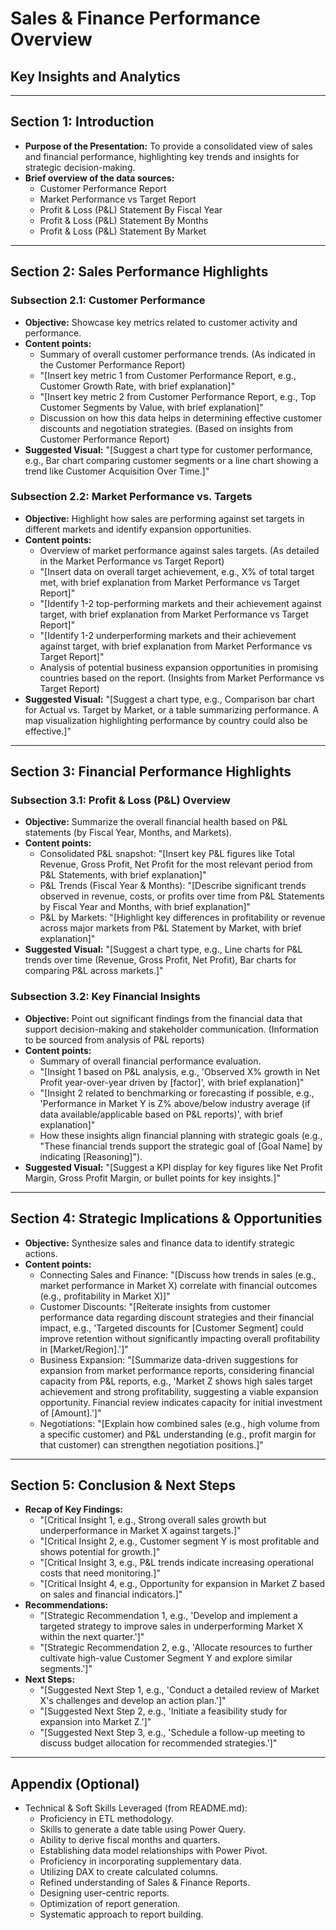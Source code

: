 # Sales & Finance Performance Overview
## Key Insights and Analytics

---

## Section 1: Introduction

*   **Purpose of the Presentation:** To provide a consolidated view of sales and financial performance, highlighting key trends and insights for strategic decision-making.
*   **Brief overview of the data sources:**
    *   Customer Performance Report
    *   Market Performance vs Target Report
    *   Profit & Loss (P&L) Statement By Fiscal Year
    *   Profit & Loss (P&L) Statement By Months
    *   Profit & Loss (P&L) Statement By Market

---

## Section 2: Sales Performance Highlights

### Subsection 2.1: Customer Performance

*   **Objective:** Showcase key metrics related to customer activity and performance.
*   **Content points:**
    *   Summary of overall customer performance trends. (As indicated in the Customer Performance Report)
    *   "[Insert key metric 1 from Customer Performance Report, e.g., Customer Growth Rate, with brief explanation]"
    *   "[Insert key metric 2 from Customer Performance Report, e.g., Top Customer Segments by Value, with brief explanation]"
    *   Discussion on how this data helps in determining effective customer discounts and negotiation strategies. (Based on insights from Customer Performance Report)
*   **Suggested Visual:** "[Suggest a chart type for customer performance, e.g., Bar chart comparing customer segments or a line chart showing a trend like Customer Acquisition Over Time.]"

### Subsection 2.2: Market Performance vs. Targets

*   **Objective:** Highlight how sales are performing against set targets in different markets and identify expansion opportunities.
*   **Content points:**
    *   Overview of market performance against sales targets. (As detailed in the Market Performance vs Target Report)
    *   "[Insert data on overall target achievement, e.g., X% of total target met, with brief explanation from Market Performance vs Target Report]"
    *   "[Identify 1-2 top-performing markets and their achievement against target, with brief explanation from Market Performance vs Target Report]"
    *   "[Identify 1-2 underperforming markets and their achievement against target, with brief explanation from Market Performance vs Target Report]"
    *   Analysis of potential business expansion opportunities in promising countries based on the report. (Insights from Market Performance vs Target Report)
*   **Suggested Visual:** "[Suggest a chart type, e.g., Comparison bar chart for Actual vs. Target by Market, or a table summarizing performance. A map visualization highlighting performance by country could also be effective.]"

---

## Section 3: Financial Performance Highlights

### Subsection 3.1: Profit & Loss (P&L) Overview

*   **Objective:** Summarize the overall financial health based on P&L statements (by Fiscal Year, Months, and Markets).
*   **Content points:**
    *   Consolidated P&L snapshot: "[Insert key P&L figures like Total Revenue, Gross Profit, Net Profit for the most relevant period from P&L Statements, with brief explanation]"
    *   P&L Trends (Fiscal Year & Months): "[Describe significant trends observed in revenue, costs, or profits over time from P&L Statements by Fiscal Year and Months, with brief explanation]"
    *   P&L by Markets: "[Highlight key differences in profitability or revenue across major markets from P&L Statement by Market, with brief explanation]"
*   **Suggested Visual:** "[Suggest a chart type, e.g., Line charts for P&L trends over time (Revenue, Gross Profit, Net Profit), Bar charts for comparing P&L across markets.]"

### Subsection 3.2: Key Financial Insights

*   **Objective:** Point out significant findings from the financial data that support decision-making and stakeholder communication. (Information to be sourced from analysis of P&L reports)
*   **Content points:**
    *   Summary of overall financial performance evaluation.
    *   "[Insight 1 based on P&L analysis, e.g., 'Observed X% growth in Net Profit year-over-year driven by [factor]', with brief explanation]"
    *   "[Insight 2 related to benchmarking or forecasting if possible, e.g., 'Performance in Market Y is Z% above/below industry average (if data available/applicable based on P&L reports)', with brief explanation]"
    *   How these insights align financial planning with strategic goals (e.g., "These financial trends support the strategic goal of [Goal Name] by indicating [Reasoning]").
*   **Suggested Visual:** "[Suggest a KPI display for key figures like Net Profit Margin, Gross Profit Margin, or bullet points for key insights.]"

---

## Section 4: Strategic Implications & Opportunities

*   **Objective:** Synthesize sales and finance data to identify strategic actions.
*   **Content points:**
    *   Connecting Sales and Finance: "[Discuss how trends in sales (e.g., market performance in Market X) correlate with financial outcomes (e.g., profitability in Market X)]"
    *   Customer Discounts: "[Reiterate insights from customer performance data regarding discount strategies and their financial impact, e.g., 'Targeted discounts for [Customer Segment] could improve retention without significantly impacting overall profitability in [Market/Region].']"
    *   Business Expansion: "[Summarize data-driven suggestions for expansion from market performance reports, considering financial capacity from P&L reports, e.g., 'Market Z shows high sales target achievement and strong profitability, suggesting a viable expansion opportunity. Financial review indicates capacity for initial investment of [Amount].']"
    *   Negotiations: "[Explain how combined sales (e.g., high volume from a specific customer) and P&L understanding (e.g., profit margin for that customer) can strengthen negotiation positions.]"

---

## Section 5: Conclusion & Next Steps

*   **Recap of Key Findings:**
    *   "[Critical Insight 1, e.g., Strong overall sales growth but underperformance in Market X against targets.]"
    *   "[Critical Insight 2, e.g., Customer segment Y is most profitable and shows potential for growth.]"
    *   "[Critical Insight 3, e.g., P&L trends indicate increasing operational costs that need monitoring.]"
    *   "[Critical Insight 4, e.g., Opportunity for expansion in Market Z based on sales and financial indicators.]"
*   **Recommendations:**
    *   "[Strategic Recommendation 1, e.g., 'Develop and implement a targeted strategy to improve sales in underperforming Market X within the next quarter.']"
    *   "[Strategic Recommendation 2, e.g., 'Allocate resources to further cultivate high-value Customer Segment Y and explore similar segments.']"
*   **Next Steps:**
    *   "[Suggested Next Step 1, e.g., 'Conduct a detailed review of Market X's challenges and develop an action plan.']"
    *   "[Suggested Next Step 2, e.g., 'Initiate a feasibility study for expansion into Market Z.']"
    *   "[Suggested Next Step 3, e.g., 'Schedule a follow-up meeting to discuss budget allocation for recommended strategies.']"

---
## Appendix (Optional)

*   Technical & Soft Skills Leveraged (from README.md):
    *   Proficiency in ETL methodology.
    *   Skills to generate a date table using Power Query.
    *   Ability to derive fiscal months and quarters.
    *   Establishing data model relationships with Power Pivot.
    *   Proficiency in incorporating supplementary data.
    *   Utilizing DAX to create calculated columns.
    *   Refined understanding of Sales & Finance Reports.
    *   Designing user-centric reports.
    *   Optimization of report generation.
    *   Systematic approach to report building.
